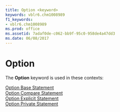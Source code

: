```yaml
---
title: Option <keyword>
keywords: vblr6.chm1008989
f1_keywords:
- vblr6.chm1008989
ms.prod: office
ms.assetid: 7adaf0de-c062-bb9f-95c0-958de4a47dd3
ms.date: 06/08/2017
---
```



# Option <keyword>

The  **Option** keyword is used in these contexts:

[Option Base Statement](option-base-statement.md)<br/>[Option Compare Statement](option-compare-statement.md)<br/>[Option Explicit Statement](option-explicit-statement.md)<br/>[Option Private Statement](option-private-statement.md)<br/>

